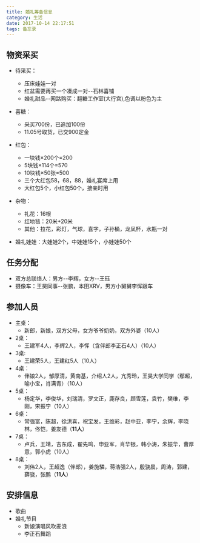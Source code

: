```yaml
---
title: 婚礼筹备信息
category: 生活
date: 2017-10-14 22:17:51
tags: 备忘录
---
```


## 物资采买
- 待采买：
    - 压床娃娃一对
    - 红盆需要再买一个凑成一对--石林喜铺
    - 婚礼甜品--网路购买：翻糖工作室(大行宫),色调以粉色为主

- 喜糖：
    - 采买700份，已追加100份
    - 11.05号取货，已交900定金
- 红包：
    - 一块钱×200个=200
    - 5块钱×114个=570
    - 10块钱×50张=500
    - 三个大红包58，68，88，婚礼宴席上用
    - 大红包5个，小红包50个，接亲时用
- 杂物：
    - 礼花：16根
    - 红地毯：20米+20米
    - 其他：拉花，彩灯，气球，喜字，子孙桶，龙凤杯，水瓶一对
- 婚礼娃娃：大娃娃2个，中娃娃15个，小娃娃50个
## 任务分配
- 双方总联络人：男方--李辉，女方--王珏
- 摄像车：王昊同事--张鹏，本田XRV，男方小舅舅李恽跟车

## 参加人员
- 主桌：
    - 新郎，新娘，双方父母，女方爷爷奶奶，双方外婆（10人）
- 2桌：
    - 王建军4人，李辉2人，李恽（含伴郎李正石4人）（10人）
- 3桌:
    - 王建荣5人，王建红5人（10人）
- 4桌：
    - 伴娘2人，邹厚清，黄南基，介绍人2人，亢秀玲，王昊大学同学（鄢超，喻小宝，肖满青）（10人）
- 5桌：
    - 杨定华，李俊华，刘瑞清，罗文正，鹿存良，顾雪莲，袁竹，樊维，李刚，宋振宁（10人）
- 6桌：
    - 常强富，陈超，徐洪喜，祝宝发，王维彩，赵中亚，李宁，余辉，李晓林，佟恺，姜友德（**11人**）
- 7桌：
    - 卢兵，王靖，吉东成，翟先鸣，申亚军，肖华银，韩小涛，朱振华，曹厚意，郭小虎（10人）
- 8桌：
    - 刘伟2人，王超逸（伴郎），姜施驎，蒋浩强2人，殷骁晨，周涛，郭建，薛骁，张鹏（**11人**）

## 安排信息
- 歌曲
- 婚礼节目
    - 新娘演唱风吹麦浪
    - 李正石舞蹈